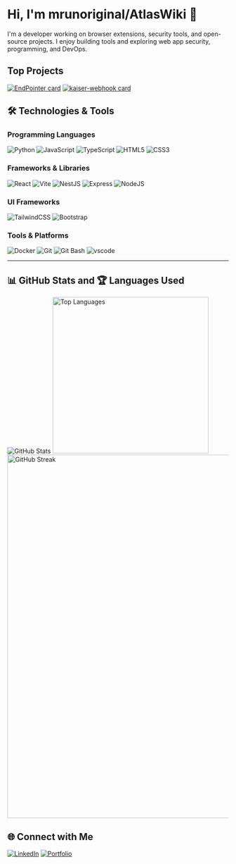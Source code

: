 # Hi, I'm mrunoriginal/AtlasWiki 👋

I'm a developer working on browser extensions, security tools, and open-source projects. I enjoy building tools and exploring web app security, programming, and DevOps.

## Top Projects
[![EndPointer card](https://github-readme-stats.vercel.app/api/pin/?username=AtlasWiki&repo=EndPointer&theme=radical)](https://github.com/atlaswiki/endpointer)
[![kaiser-webhook card](https://github-readme-stats.vercel.app/api/pin/?username=AtlasWiki&repo=kaiser-webhook&theme=radical)](https://github.com/AtlasWiki/kaiser-webhook)

## 🛠️ Technologies & Tools

### Programming Languages
![Python](https://img.shields.io/badge/Python-3776AB?style=for-the-badge&logo=python&logoColor=white)
![JavaScript](https://img.shields.io/badge/JavaScript-F7DF1E?style=for-the-badge&logo=javascript&logoColor=black)
![TypeScript](https://img.shields.io/badge/TypeScript-007ACC?style=for-the-badge&logo=typescript&logoColor=white)
![HTML5](https://img.shields.io/badge/HTML5-E34F26?style=for-the-badge&logo=html5&logoColor=white)
![CSS3](https://img.shields.io/badge/CSS3-1572B6?style=for-the-badge&logo=css3&logoColor=white)

### Frameworks & Libraries
![React](https://img.shields.io/badge/React-61DAFB?style=for-the-badge&logo=react&logoColor=black)
![Vite](https://img.shields.io/badge/Vite-646CFF?style=for-the-badge&logo=vite&logoColor=white)
![NestJS](https://img.shields.io/badge/NestJS-E0234E?style=for-the-badge&logo=nestjs&logoColor=white)
![Express](https://img.shields.io/badge/Express-000000?style=for-the-badge&logo=express&logoColor=white)
![NodeJS](https://img.shields.io/badge/node.js-339933?style=for-the-badge&logo=Node.js&logoColor=white)

### UI Frameworks
![TailwindCSS](https://img.shields.io/badge/TailwindCSS-38B2AC?style=for-the-badge&logo=tailwind-css&logoColor=white)
![Bootstrap](https://img.shields.io/badge/Bootstrap-7952B3?style=for-the-badge&logo=bootstrap&logoColor=white)

### Tools & Platforms
![Docker](https://img.shields.io/badge/Docker-2496ED?style=for-the-badge&logo=docker&logoColor=white)
![Git](https://img.shields.io/badge/Git-F05032?style=for-the-badge&logo=git&logoColor=white)
![Git Bash](https://img.shields.io/badge/Git%20Bash-4EAA25?style=for-the-badge&logo=gnubash&logoColor=white)
![vscode](https://img.shields.io/badge/vscode-003049?style=for-the-badge&logo=vscode&logoColor=white)

---

## 📊 GitHub Stats and 🏆 Languages Used
![GitHub Stats](https://github-readme-stats.vercel.app/api?username=AtlasWiki&show_icons=true&theme=radical)
<img src="https://github-readme-stats.vercel.app/api/top-langs/?username=AtlasWiki&theme=radical&layout=compact" alt="Top Languages" width="355" />
<img src="https://github-readme-streak-stats.herokuapp.com/?user=AtlasWiki&theme=radical" alt="GitHub Streak" width="825"/>

## 🌐 Connect with Me
[![LinkedIn](https://img.shields.io/badge/LinkedIn-0077B5?style=for-the-badge&logo=linkedin&logoColor=white)](https://www.linkedin.com/in/nathan-w-76ba78202/)
[![Portfolio](https://img.shields.io/badge/Portfolio-FF5722?style=for-the-badge&logo=google-chrome&logoColor=white)](https://atlaswiki.github.io/)
